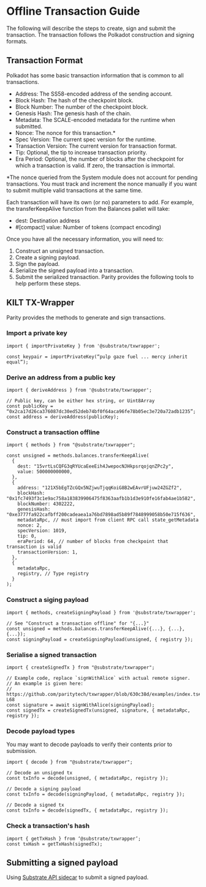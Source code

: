 # Offline Transaction Guide

The following will describe the steps to create, sign and submit the transaction. The transaction follows the Polkadot construction and signing formats.

## Transaction Format

Polkadot has some basic transaction information that is common to all transactions.

* Address: The SS58-encoded address of the sending account.
* Block Hash: The hash of the checkpoint block.
* Block Number: The number of the checkpoint block.
* Genesis Hash: The genesis hash of the chain.
* Metadata: The SCALE-encoded metadata for the runtime when submitted.
* Nonce: The nonce for this transaction.*
* Spec Version: The current spec version for the runtime.
* Transaction Version: The current version for transaction format.
* Tip: Optional, the tip to increase transaction priority.
* Era Period: Optional, the number of blocks after the checkpoint for which a transaction is valid. If zero, the transaction is immortal.

*The nonce queried from the System module does not account for pending transactions. You must track and increment the nonce manually if you want to submit multiple valid transactions at the same time.

Each transaction will have its own (or no) parameters to add. For example, the transferKeepAlive function from the Balances pallet will take:

* dest: Destination address
* #[compact] value: Number of tokens (compact encoding)

Once you have all the necessary information, you will need to:

1. Construct an unsigned transaction.
2. Create a signing payload.
3. Sign the payload.
4. Serialize the signed payload into a transaction.
5. Submit the serialized transaction.
Parity provides the following tools to help perform these steps.

## KILT TX-Wrapper

Parity provides the methods to generate and sign transactions.

### Import a private key

```JS
import { importPrivateKey } from '@substrate/txwrapper';

const keypair = importPrivateKey(“pulp gaze fuel ... mercy inherit equal”);
```

### Derive an address from a public key

```JS
import { deriveAddress } from '@substrate/txwrapper';

// Public key, can be either hex string, or Uint8Array
const publicKey = “0x2ca17d26ca376087dc30ed52deb74bf0f64aca96fe78b05ec3e720a72adb1235”;
const address = deriveAddress(publicKey);
```

### Construct a transaction offline

```JS
import { methods } from "@substrate/txwrapper";

const unsigned = methods.balances.transferKeepAlive(
  {
    dest: "15vrtLsCQFG3qRYUcaEeeEih4JwepocNJHkpsrqojqnZPc2y",
    value: 500000000000,
  },
  {
    address: "121X5bEgTZcGQx5NZjwuTjqqKoiG8B2wEAvrUFjuw24ZGZf2",
    blockHash: "0x1fc7493f3c1e9ac758a183839906475f8363aafb1b1d3e910fe16fab4ae1b582",
    blockNumber: 4302222,
    genesisHash: "0xe3777fa922cafbff200cadeaea1a76bd7898ad5b89f7848999058b50e715f636",
    metadataRpc, // must import from client RPC call state_getMetadata
    nonce: 2,
    specVersion: 1019,
    tip: 0,
    eraPeriod: 64, // number of blocks from checkpoint that transaction is valid
    transactionVersion: 1,
  },
  {
    metadataRpc,
    registry, // Type registry
  }
);
```

### Construct a siging payload

```JS
import { methods, createSigningPayload } from '@substrate/txwrapper';

// See "Construct a transaction offline" for "{...}"
const unsigned = methods.balances.transferKeepAlive({...}, {...}, {...});
const signingPayload = createSigningPayload(unsigned, { registry });
```

### Serialise a signed transaction

```JS
import { createSignedTx } from "@substrate/txwrapper";

// Example code, replace `signWithAlice` with actual remote signer.
// An example is given here:
// https://github.com/paritytech/txwrapper/blob/630c38d/examples/index.ts#L50-L68
const signature = await signWithAlice(signingPayload);
const signedTx = createSignedTx(unsigned, signature, { metadataRpc, registry });
```

### Decode payload types

You may want to decode payloads to verify their contents prior to submission.

```JS
import { decode } from "@substrate/txwrapper";

// Decode an unsigned tx
const txInfo = decode(unsigned, { metadataRpc, registry });

// Decode a signing payload
const txInfo = decode(signingPayload, { metadataRpc, registry });

// Decode a signed tx
const txInfo = decode(signedTx, { metadataRpc, registry });
```

### Check a transaction's hash

```JS
import { getTxHash } from ‘@substrate/txwrapper’;
const txHash = getTxHash(signedTx);
```

## Submitting a signed payload

Using [Substrate API sidecar](https://github.com/paritytech/substrate-api-sidecar) to submit a signed payload.

